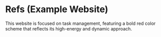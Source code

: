 # Refs (Example Website)
This website is focused on task management, featuring a bold red color scheme that reflects its high-energy and dynamic approach.
